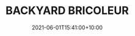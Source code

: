 ---
date: 2021-06-01T15:41:00+10:00
description: A spruce plywood boombox powered by a shenzen amp and emblazoned with a NASA meatball logo.
draft: false
icon: 2021-06-01-Boombox-model018.webp
language: en
title: BACKYARD BRICOLEUR
alt: A photo of a plywood boombox infront of a workshop tool wall.

---